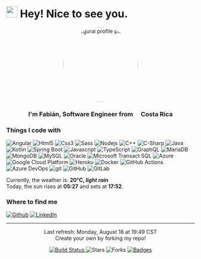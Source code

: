 <h1><img src="https://emojis.slackmojis.com/emojis/images/1531849430/4246/blob-sunglasses.gif?1531849430" width="30"/> Hey! Nice to see you.</h1>

<p align="center" width="300">
   <img align="center" width="200" src="https://github.com/fsegurai.png" alt="fsegurai profile picture" style="border-radius: 50%;"/>
   <h3 align="center">
        I'm Fabián, Software Engineer from <img src="https://cdn-icons-png.flaticon.com/512/197/197506.png" width="13"/> <b>Costa Rica</b>
   </h3>
</p>

### Things I code with
<p>
<img alt="Angular" src="https://img.shields.io/badge/-Angular-DD0031?style=flat-square&logo=angular&logoColor=white" />
<img alt="Html5" src="https://img.shields.io/badge/-HTML5-E34F26?style=flat-square&logo=html5&logoColor=white" />
<img alt="Css3" src="https://img.shields.io/badge/CSS3-1572B6?style=flat-square&logo=css3&logoColor=white" />
<img alt="Sass" src="https://img.shields.io/badge/-Sass-CC6699?style=flat-square&logo=sass&logoColor=white" />
<img alt="Nodejs" src="https://img.shields.io/badge/-Nodejs-43853d?style=flat-square&logo=Node.js&logoColor=white" />
<img alt="C++" src="https://img.shields.io/badge/C%2B%2B-00599C?style=flat-square&logo=c%2B%2B&logoColor=white" />
<img alt="C-Sharp" src="https://img.shields.io/badge/C%23-239120?style=flat-square&logo=c-sharp&logoColor=white" />
<img alt="Java" src="https://img.shields.io/badge/Java-ED8B00?style=flat-square&logo=openjdk&logoColor=white" />
<img alt="Kotlin" src="https://img.shields.io/badge/Kotlin-0095D5?&style=flat-square&logo=kotlin&logoColor=white" />
<img alt="Spring Boot" src="https://img.shields.io/badge/Spring-6DB33F?style=flat-square&logo=spring&logoColor=white" />
<img alt="Javascript" src="https://img.shields.io/badge/JavaScript-F7DF1E?style=flat-square&logo=javascript&logoColor=black" />
<img alt="TypeScript" src="https://img.shields.io/badge/-TypeScript-007ACC?style=flat-square&logo=typescript&logoColor=white" />
<img alt="GraphQL" src="https://img.shields.io/badge/-GraphQL-E10098?style=flat-square&logo=graphql&logoColor=white" />
<img alt="MariaDB" src="https://img.shields.io/badge/MariaDB-003545?style=flat-square&logo=mariadb&logoColor=white" />
<img alt="MongoDB" src="https://img.shields.io/badge/-MongoDB-13aa52?style=flat-square&logo=mongodb&logoColor=white" />
<img alt="MySQL" src="https://img.shields.io/badge/MySQL-005C84?style=flat-square&logo=mysql&logoColor=white" />
<img alt="Oracle" src="https://img.shields.io/badge/Oracle-F80000?style=flat-square&logo=Oracle&logoColor=white" />
<img alt="Microsoft Transact SQL" src="https://img.shields.io/badge/Microsoft_SQL_Server-CC2927?style=flat-square&logo=microsoft-sql-server&logoColor=white" />
<img alt="Azure" src="https://img.shields.io/badge/Microsoft_Azure-0089D6?style=flat-square&logo=microsoft-azure&logoColor=white" />
<img alt="Google Cloud Platform" src="https://img.shields.io/badge/-Google_Cloud_Platform-1a73e8?style=flat-square&logo=google-cloud&logoColor=white" />
<img alt="Heroku" src="https://img.shields.io/badge/-Heroku-430098?style=flat-square&logo=heroku&logoColor=white" />
<img alt="Docker" src="https://img.shields.io/badge/-Docker-46a2f1?style=flat-square&logo=docker&logoColor=white" />
<img alt="GitHub Actions" src="https://img.shields.io/badge/-Github_Actions-2088FF?style=flat-square&logo=github-actions&logoColor=white" />
<img alt="Azure DevOps" src="https://img.shields.io/badge/Azure_DevOps-0078D7?style=flat-square&logo=azure-devops&logoColor=white" />
<img alt="git" src="https://img.shields.io/badge/-Git-F05032?style=flat-square&logo=git&logoColor=white" />
<img alt="GitHub" src="https://img.shields.io/badge/GitHub-100000?style=flat-square&logo=github&logoColor=white" />
<img alt="GitLab" src="https://img.shields.io/badge/GitLab-330F63?style=flat-square&logo=gitlab&logoColor=white" />
</p>

Currently, the weather is: <b> 20°C, <i>light rain</i></b></br>Today, the sun rises at <b>05:27</b> and sets at <b>17:52</b>.</p>
### Where to find me
<p>
<a href="https://github.com/fsegurai" target="_blank"><img alt="Github" src="https://img.shields.io/badge/GitHub-%2312100E.svg?&style=for-the-badge&logo=Github&logoColor=white" /></a> 
<a href="https://www.linkedin.com/in/fsegurai" target="_blank">
<img alt="LinkedIn" src="https://img.shields.io/badge/linkedin-%230077B5.svg?&style=for-the-badge&logo=linkedin&logoColor=white" /></a> 
</p>

------------
<p align="center">
    Last refresh: Monday, August 18 at 19:49 CST<br />
    Create your own by forking my repo!
</p>
<p align="center">
    <a href="https://github.com/fsegurai/fsegurai/actions/workflows/main.yml" target="_blank">
        <img alt="Build Status" src="https://github.com/fsegurai/fsegurai/actions/workflows/release-profile.yml/badge.svg?branch=main" /> 
    </a>
    <img alt="Stars" src="https://img.shields.io/github/stars/fsegurai/fsegurai?style=flat-square&labelColor=343b41"/> 
    <img alt="Forks" src="https://img.shields.io/github/forks/fsegurai/fsegurai?style=flat-square&labelColor=343b41"/>
    <a href="https://dev.to/envoy_/150-badges-for-github-pnk" target="_blank">
        <img alt="Badges" src="https://img.shields.io/badge/badges-orange"/>
    </a>
</p>
